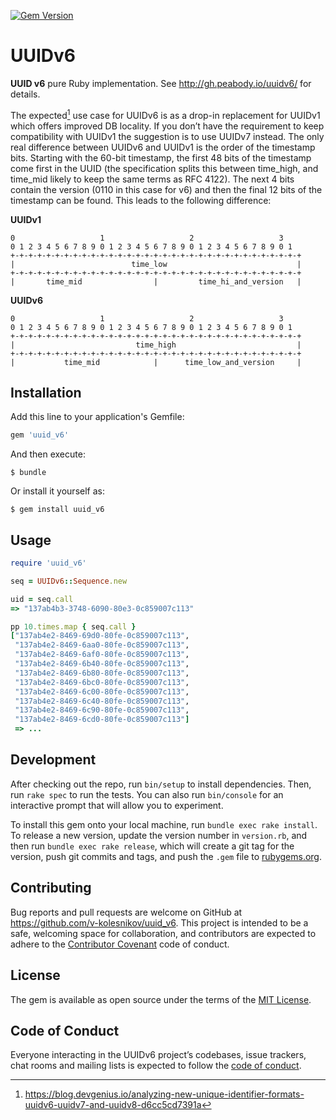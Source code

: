 [![Gem Version](https://badge.fury.io/rb/uuid_v6.svg)](https://badge.fury.io/rb/uuid_v6)

# UUIDv6

**UUID v6** pure Ruby implementation. See http://gh.peabody.io/uuidv6/ for details.

The expected[^1] use case for UUIDv6 is as a drop-in replacement for UUIDv1 which offers improved DB locality. If you don’t have the requirement to keep compatibility with UUIDv1 the suggestion is to use UUIDv7 instead. The only real difference between UUIDv6 and UUIDv1 is the order of the timestamp bits. Starting with the 60-bit timestamp, the first 48 bits of the timestamp come first in the UUID (the specification splits this between time_high, and time_mid likely to keep the same terms as RFC 4122). The next 4 bits contain the version (0110 in this case for v6) and then the final 12 bits of the timestamp can be found. This leads to the following difference:

**UUIDv1**

```
0                   1                   2                   3
0 1 2 3 4 5 6 7 8 9 0 1 2 3 4 5 6 7 8 9 0 1 2 3 4 5 6 7 8 9 0 1
+-+-+-+-+-+-+-+-+-+-+-+-+-+-+-+-+-+-+-+-+-+-+-+-+-+-+-+-+-+-+-+-+
|                          time_low                             |
+-+-+-+-+-+-+-+-+-+-+-+-+-+-+-+-+-+-+-+-+-+-+-+-+-+-+-+-+-+-+-+-+
|       time_mid                |         time_hi_and_version   |
```

**UUIDv6**

```
0                   1                   2                   3
0 1 2 3 4 5 6 7 8 9 0 1 2 3 4 5 6 7 8 9 0 1 2 3 4 5 6 7 8 9 0 1
+-+-+-+-+-+-+-+-+-+-+-+-+-+-+-+-+-+-+-+-+-+-+-+-+-+-+-+-+-+-+-+-+
|                           time_high                           |
+-+-+-+-+-+-+-+-+-+-+-+-+-+-+-+-+-+-+-+-+-+-+-+-+-+-+-+-+-+-+-+-+
|           time_mid            |      time_low_and_version     |
```

## Installation

Add this line to your application's Gemfile:

```ruby
gem 'uuid_v6'
```

And then execute:

    $ bundle

Or install it yourself as:

    $ gem install uuid_v6

## Usage

```ruby
require 'uuid_v6'

seq = UUIDv6::Sequence.new

uid = seq.call
=> "137ab4b3-3748-6090-80e3-0c859007c113"

pp 10.times.map { seq.call }
["137ab4e2-8469-69d0-80fe-0c859007c113",
 "137ab4e2-8469-6aa0-80fe-0c859007c113",
 "137ab4e2-8469-6af0-80fe-0c859007c113",
 "137ab4e2-8469-6b40-80fe-0c859007c113",
 "137ab4e2-8469-6b80-80fe-0c859007c113",
 "137ab4e2-8469-6bc0-80fe-0c859007c113",
 "137ab4e2-8469-6c00-80fe-0c859007c113",
 "137ab4e2-8469-6c40-80fe-0c859007c113",
 "137ab4e2-8469-6c90-80fe-0c859007c113",
 "137ab4e2-8469-6cd0-80fe-0c859007c113"]
 => ...
```

## Development

After checking out the repo, run `bin/setup` to install dependencies. Then, run `rake spec` to run the tests. You can also run `bin/console` for an interactive prompt that will allow you to experiment.

To install this gem onto your local machine, run `bundle exec rake install`. To release a new version, update the version number in `version.rb`, and then run `bundle exec rake release`, which will create a git tag for the version, push git commits and tags, and push the `.gem` file to [rubygems.org](https://rubygems.org).

## Contributing

Bug reports and pull requests are welcome on GitHub at https://github.com/v-kolesnikov/uuid_v6. This project is intended to be a safe, welcoming space for collaboration, and contributors are expected to adhere to the [Contributor Covenant](http://contributor-covenant.org) code of conduct.

## License

The gem is available as open source under the terms of the [MIT License](https://opensource.org/licenses/MIT).

## Code of Conduct

Everyone interacting in the UUIDv6 project’s codebases, issue trackers, chat rooms and mailing lists is expected to follow the [code of conduct](https://github.com/v-kolesnikov/uuid_v6/blob/master/CODE_OF_CONDUCT.md).

[^1]: https://blog.devgenius.io/analyzing-new-unique-identifier-formats-uuidv6-uuidv7-and-uuidv8-d6cc5cd7391a
